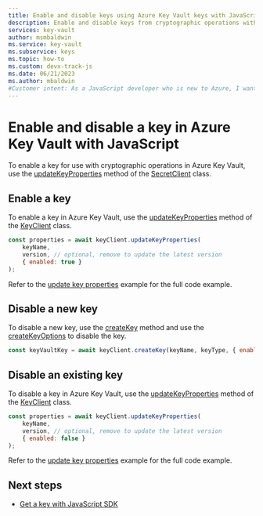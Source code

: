 ```yaml
---
title: Enable and disable keys using Azure Key Vault keys with JavaScript
description: Enable and disable keys from cryptographic operations with keys in JavaScript. 
services: key-vault
author: msmbaldwin
ms.service: key-vault
ms.subservice: keys
ms.topic: how-to
ms.custom: devx-track-js
ms.date: 06/21/2023
ms.author: mbaldwin
#Customer intent: As a JavaScript developer who is new to Azure, I want to enable and disable cryptographic operations using a key to the Key Vault with the SDK.
---
```


# Enable and disable a key in Azure Key Vault with JavaScript

To enable a key for use with cryptographic operations in Azure Key Vault, use the [updateKeyProperties](/javascript/api/@azure/keyvault-keys/keyclient#@azure-keyvault-keys-keyclient-updatekeyproperties) method of the [SecretClient](/javascript/api/@azure/keyvault-secrets/secretclient) class. 

## Enable a key

To enable a key in Azure Key Vault, use the [updateKeyProperties](/javascript/api/@azure/keyvault-keys/keyclient#@azure-keyvault-keys-keyclient-updatekeyproperties) method of the [KeyClient](/javascript/api/@azure/keyvault-keys/keyclient) class. 

```javascript
const properties = await keyClient.updateKeyProperties(
    keyName,
    version, // optional, remove to update the latest version
    { enabled: true }
);
```

Refer to the [update key properties](javascript-developer-guide-create-update-rotate-key.md#update-key-properties) example for the full code example.

## Disable a new key

To disable a new key, use the [createKey](javascript-developer-guide-create-update-rotate-key.md#create-a-key-with-a-rotation-policy) method and use the [createKeyOptions](/javascript/api/%40azure/keyvault-keys/createkeyoptions) to disable the key. 

```javascript
const keyVaultKey = await keyClient.createKey(keyName, keyType, { enabled: false });
```

## Disable an existing key

To disable a key in Azure Key Vault, use the [updateKeyProperties](/javascript/api/@azure/keyvault-keys/keyclient#@azure-keyvault-keys-keyclient-updatekeyproperties) method of the [KeyClient](/javascript/api/@azure/keyvault-keys/keyclient) class. 

```javascript
const properties = await keyClient.updateKeyProperties(
    keyName,
    version, // optional, remove to update the latest version
    { enabled: false }
);
```

Refer to the [update key properties](javascript-developer-guide-create-update-rotate-key.md#update-key-properties) example for the full code example.

## Next steps

* [Get a key with JavaScript SDK](javascript-developer-guide-get-key.md)
